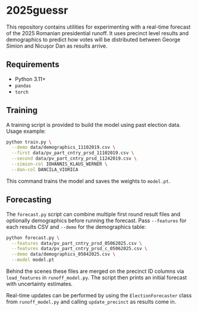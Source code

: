 # 2025guessr

This repository contains utilities for experimenting with a real-time forecast of the 2025 Romanian presidential runoff. It uses precinct level results and demographics to predict how votes will be distributed between George Simion and Nicușor Dan as results arrive.

## Requirements

- Python 3.11+
- `pandas`
- `torch`

## Training

A training script is provided to build the model using past election data. Usage example:

```bash
python train.py \
  --demo data/demographics_11102019.csv \
  --first data/pv_part_cntry_prsd_11102019.csv \
  --second data/pv_part_cntry_prsd_11242019.csv \
  --simion-col IOHANNIS_KLAUS_WERNER \
  --dan-col DANCILA_VIORICA
```

This command trains the model and saves the weights to `model.pt`.

## Forecasting

The `forecast.py` script can combine multiple first round result files and optionally demographics before running the forecast. Pass `--features` for each results CSV and `--demo` for the demographics table:

```bash
python forecast.py \
  --features data/pv_part_cntry_prsd_05062025.csv \
  --features data/pv_part_cntry_prsd_c_05062025.csv \
  --demo data/demographics_05042025.csv \
  --model model.pt
```

Behind the scenes these files are merged on the precinct ID columns via `load_features` in `runoff_model.py`. The script then prints an initial forecast with uncertainty estimates.

Real-time updates can be performed by using the `ElectionForecaster` class from `runoff_model.py` and calling `update_precinct` as results come in.
